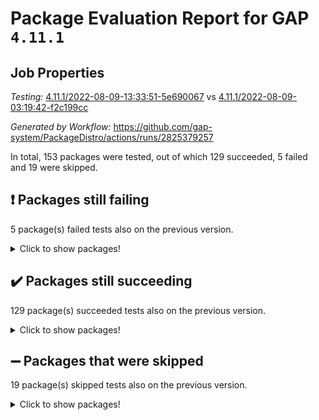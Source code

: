 # Package Evaluation Report for GAP `4.11.1`

## Job Properties

*Testing:* [4.11.1/2022-08-09-13:33:51-5e690067](https://github.com/gap-system/PackageDistro/blob/data/reports/4.11.1/2022-08-09-13:33:51-5e690067) vs [4.11.1/2022-08-09-03:19:42-f2c199cc](https://github.com/gap-system/PackageDistro/blob/data/reports/4.11.1/2022-08-09-03:19:42-f2c199cc)

*Generated by Workflow:* https://github.com/gap-system/PackageDistro/actions/runs/2825379257

In total, 153 packages were tested, out of which 129 succeeded, 5 failed and 19 were skipped.

## :exclamation: Packages still failing

5 package(s) failed tests also on the previous version.
<details><summary>Click to show packages!</summary>

- francy 1.2.4 [(failure)](https://github.com/gap-system/PackageDistro/runs/7746533877?check_suite_focus=true)
- hap 1.46 [(failure)](https://github.com/gap-system/PackageDistro/runs/7746535478?check_suite_focus=true)
- packagemanager 1.2 [(failure)](https://github.com/gap-system/PackageDistro/runs/7746540611?check_suite_focus=true)
- recog 1.3.2 [(failure)](https://github.com/gap-system/PackageDistro/runs/7746542326?check_suite_focus=true)
- semigroups 5.0.0 [(failure)](https://github.com/gap-system/PackageDistro/runs/7746543066?check_suite_focus=true)
</details>

## :heavy_check_mark: Packages still succeeding

129 package(s) succeeded tests also on the previous version.
<details><summary>Click to show packages!</summary>

- ace 5.5 [(success)](https://github.com/gap-system/PackageDistro/runs/7746526715?check_suite_focus=true)
- aclib 1.3.2 [(success)](https://github.com/gap-system/PackageDistro/runs/7746526921?check_suite_focus=true)
- agt 0.2 [(success)](https://github.com/gap-system/PackageDistro/runs/7746527146?check_suite_focus=true)
- alnuth 3.2.1 [(success)](https://github.com/gap-system/PackageDistro/runs/7746527327?check_suite_focus=true)
- anupq 3.2.6 [(success)](https://github.com/gap-system/PackageDistro/runs/7746527671?check_suite_focus=true)
- atlasrep 2.1.4 [(success)](https://github.com/gap-system/PackageDistro/runs/7746527865?check_suite_focus=true)
- autodoc 2022.07.10 [(success)](https://github.com/gap-system/PackageDistro/runs/7746528113?check_suite_focus=true)
- automata 1.15 [(success)](https://github.com/gap-system/PackageDistro/runs/7746528328?check_suite_focus=true)
- automgrp 1.3.2 [(success)](https://github.com/gap-system/PackageDistro/runs/7746528504?check_suite_focus=true)
- autpgrp 1.11 [(success)](https://github.com/gap-system/PackageDistro/runs/7746528698?check_suite_focus=true)
- cap 2022.07-01 [(success)](https://github.com/gap-system/PackageDistro/runs/7746528899?check_suite_focus=true)
- caratinterface 2.3.4 [(success)](https://github.com/gap-system/PackageDistro/runs/7746529086?check_suite_focus=true)
- cddinterface 2020.06.24 [(success)](https://github.com/gap-system/PackageDistro/runs/7746529301?check_suite_focus=true)
- circle 1.6.5 [(success)](https://github.com/gap-system/PackageDistro/runs/7746529475?check_suite_focus=true)
- classicpres 1.22 [(success)](https://github.com/gap-system/PackageDistro/runs/7746529696?check_suite_focus=true)
- cohomolo 1.6.10 [(success)](https://github.com/gap-system/PackageDistro/runs/7746529863?check_suite_focus=true)
- congruence 1.2.4 [(success)](https://github.com/gap-system/PackageDistro/runs/7746530000?check_suite_focus=true)
- corelg 1.56 [(success)](https://github.com/gap-system/PackageDistro/runs/7746530157?check_suite_focus=true)
- crime 1.6 [(success)](https://github.com/gap-system/PackageDistro/runs/7746530319?check_suite_focus=true)
- crisp 1.4.5 [(success)](https://github.com/gap-system/PackageDistro/runs/7746530454?check_suite_focus=true)
- crypting 0.10 [(success)](https://github.com/gap-system/PackageDistro/runs/7746530591?check_suite_focus=true)
- cryst 4.1.25 [(success)](https://github.com/gap-system/PackageDistro/runs/7746530738?check_suite_focus=true)
- crystcat 1.1.10 [(success)](https://github.com/gap-system/PackageDistro/runs/7746530976?check_suite_focus=true)
- ctbllib 1.3.4 [(success)](https://github.com/gap-system/PackageDistro/runs/7746531150?check_suite_focus=true)
- cubefree 1.19 [(success)](https://github.com/gap-system/PackageDistro/runs/7746531327?check_suite_focus=true)
- curlinterface 2.2.2 [(success)](https://github.com/gap-system/PackageDistro/runs/7746531448?check_suite_focus=true)
- cvec 2.7.6 [(success)](https://github.com/gap-system/PackageDistro/runs/7746531592?check_suite_focus=true)
- datastructures 0.2.7 [(success)](https://github.com/gap-system/PackageDistro/runs/7746531740?check_suite_focus=true)
- deepthought 1.0.5 [(success)](https://github.com/gap-system/PackageDistro/runs/7746531902?check_suite_focus=true)
- design 1.7 [(success)](https://github.com/gap-system/PackageDistro/runs/7746532071?check_suite_focus=true)
- difsets 2.3.1 [(success)](https://github.com/gap-system/PackageDistro/runs/7746532203?check_suite_focus=true)
- digraphs 1.5.3 [(success)](https://github.com/gap-system/PackageDistro/runs/7746532336?check_suite_focus=true)
- edim 1.3.5 [(success)](https://github.com/gap-system/PackageDistro/runs/7746532454?check_suite_focus=true)
- example 4.3.2 [(success)](https://github.com/gap-system/PackageDistro/runs/7746532564?check_suite_focus=true)
- factint 1.6.3 [(success)](https://github.com/gap-system/PackageDistro/runs/7746532685?check_suite_focus=true)
- ferret 1.0.8 [(success)](https://github.com/gap-system/PackageDistro/runs/7746532807?check_suite_focus=true)
- fga 1.4.0 [(success)](https://github.com/gap-system/PackageDistro/runs/7746532916?check_suite_focus=true)
- fining 1.5 [(success)](https://github.com/gap-system/PackageDistro/runs/7746533039?check_suite_focus=true)
- float 1.0.3 [(success)](https://github.com/gap-system/PackageDistro/runs/7746533228?check_suite_focus=true)
- format 1.4.3 [(success)](https://github.com/gap-system/PackageDistro/runs/7746533374?check_suite_focus=true)
- forms 1.2.8 [(success)](https://github.com/gap-system/PackageDistro/runs/7746533478?check_suite_focus=true)
- fplsa 1.2.5 [(success)](https://github.com/gap-system/PackageDistro/runs/7746533613?check_suite_focus=true)
- fr 2.4.9 [(success)](https://github.com/gap-system/PackageDistro/runs/7746533763?check_suite_focus=true)
- fwtree 1.3 [(success)](https://github.com/gap-system/PackageDistro/runs/7746534010?check_suite_focus=true)
- gbnp 1.0.5 [(success)](https://github.com/gap-system/PackageDistro/runs/7746534128?check_suite_focus=true)
- generalizedmorphismsforcap 2022.05-01 [(success)](https://github.com/gap-system/PackageDistro/runs/7746534271?check_suite_focus=true)
- genss 1.6.7 [(success)](https://github.com/gap-system/PackageDistro/runs/7746534452?check_suite_focus=true)
- gradedringforhomalg 2022.07-01 [(success)](https://github.com/gap-system/PackageDistro/runs/7746534603?check_suite_focus=true)
- grape 4.8.5 [(success)](https://github.com/gap-system/PackageDistro/runs/7746534734?check_suite_focus=true)
- groupoids 1.71 [(success)](https://github.com/gap-system/PackageDistro/runs/7746534910?check_suite_focus=true)
- grpconst 2.6.2 [(success)](https://github.com/gap-system/PackageDistro/runs/7746535036?check_suite_focus=true)
- guarana 0.96.3 [(success)](https://github.com/gap-system/PackageDistro/runs/7746535180?check_suite_focus=true)
- guava 3.16 [(success)](https://github.com/gap-system/PackageDistro/runs/7746535346?check_suite_focus=true)
- hapcryst 0.1.15 [(success)](https://github.com/gap-system/PackageDistro/runs/7746535629?check_suite_focus=true)
- hecke 1.5.3 [(success)](https://github.com/gap-system/PackageDistro/runs/7746535743?check_suite_focus=true)
- help 3.5 [(success)](https://github.com/gap-system/PackageDistro/runs/7746535883?check_suite_focus=true)
- idrel 2.44 [(success)](https://github.com/gap-system/PackageDistro/runs/7746535990?check_suite_focus=true)
- images 1.3.1 [(success)](https://github.com/gap-system/PackageDistro/runs/7746536118?check_suite_focus=true)
- intpic 0.3.0 [(success)](https://github.com/gap-system/PackageDistro/runs/7746536254?check_suite_focus=true)
- io 4.7.2 [(success)](https://github.com/gap-system/PackageDistro/runs/7746536392?check_suite_focus=true)
- irredsol 1.4.3 [(success)](https://github.com/gap-system/PackageDistro/runs/7746536592?check_suite_focus=true)
- json 2.1.0 [(success)](https://github.com/gap-system/PackageDistro/runs/7746536803?check_suite_focus=true)
- jupyterkernel 1.4.1 [(success)](https://github.com/gap-system/PackageDistro/runs/7746537004?check_suite_focus=true)
- jupyterviz 1.5.1 [(success)](https://github.com/gap-system/PackageDistro/runs/7746537193?check_suite_focus=true)
- kan 1.34 [(success)](https://github.com/gap-system/PackageDistro/runs/7746537354?check_suite_focus=true)
- kbmag 1.5.9 [(success)](https://github.com/gap-system/PackageDistro/runs/7746537478?check_suite_focus=true)
- laguna 3.9.5 [(success)](https://github.com/gap-system/PackageDistro/runs/7746537670?check_suite_focus=true)
- liealgdb 2.2.1 [(success)](https://github.com/gap-system/PackageDistro/runs/7746537840?check_suite_focus=true)
- liepring 2.7 [(success)](https://github.com/gap-system/PackageDistro/runs/7746537953?check_suite_focus=true)
- liering 2.4.2 [(success)](https://github.com/gap-system/PackageDistro/runs/7746538069?check_suite_focus=true)
- linearalgebraforcap 2022.06-03 [(success)](https://github.com/gap-system/PackageDistro/runs/7746538183?check_suite_focus=true)
- loops 3.4.2 [(success)](https://github.com/gap-system/PackageDistro/runs/7746538322?check_suite_focus=true)
- lpres 1.0.3 [(success)](https://github.com/gap-system/PackageDistro/runs/7746538459?check_suite_focus=true)
- majoranaalgebras 1.4 [(success)](https://github.com/gap-system/PackageDistro/runs/7746538628?check_suite_focus=true)
- mapclass 1.4.5 [(success)](https://github.com/gap-system/PackageDistro/runs/7746538791?check_suite_focus=true)
- matgrp 0.64 [(success)](https://github.com/gap-system/PackageDistro/runs/7746538958?check_suite_focus=true)
- modisom 2.5.3 [(success)](https://github.com/gap-system/PackageDistro/runs/7746539098?check_suite_focus=true)
- modulepresentationsforcap 2022.08-01 [(success)](https://github.com/gap-system/PackageDistro/runs/7746539227?check_suite_focus=true)
- monoidalcategories 2022.08-02 [(success)](https://github.com/gap-system/PackageDistro/runs/7746539393?check_suite_focus=true)
- nconvex 2020.11-04 [(success)](https://github.com/gap-system/PackageDistro/runs/7746539570?check_suite_focus=true)
- nilmat 1.4.2 [(success)](https://github.com/gap-system/PackageDistro/runs/7746539731?check_suite_focus=true)
- nock 1.5 [(success)](https://github.com/gap-system/PackageDistro/runs/7746539846?check_suite_focus=true)
- normalizinterface 1.3.4 [(success)](https://github.com/gap-system/PackageDistro/runs/7746539955?check_suite_focus=true)
- nq 2.5.8 [(success)](https://github.com/gap-system/PackageDistro/runs/7746540090?check_suite_focus=true)
- numericalsgps 1.3.1 [(success)](https://github.com/gap-system/PackageDistro/runs/7746540221?check_suite_focus=true)
- openmath 11.5.1 [(success)](https://github.com/gap-system/PackageDistro/runs/7746540332?check_suite_focus=true)
- orb 4.8.5 [(success)](https://github.com/gap-system/PackageDistro/runs/7746540459?check_suite_focus=true)
- patternclass 2.4.2 [(success)](https://github.com/gap-system/PackageDistro/runs/7746540736?check_suite_focus=true)
- permut 2.0.4 [(success)](https://github.com/gap-system/PackageDistro/runs/7746540896?check_suite_focus=true)
- polenta 1.3.10 [(success)](https://github.com/gap-system/PackageDistro/runs/7746541103?check_suite_focus=true)
- polymaking 0.8.6 [(success)](https://github.com/gap-system/PackageDistro/runs/7746541250?check_suite_focus=true)
- primgrp 3.4.2 [(success)](https://github.com/gap-system/PackageDistro/runs/7746541373?check_suite_focus=true)
- profiling 2.5.0 [(success)](https://github.com/gap-system/PackageDistro/runs/7746541517?check_suite_focus=true)
- qpa 1.34 [(success)](https://github.com/gap-system/PackageDistro/runs/7746541628?check_suite_focus=true)
- quagroup 1.8.3 [(success)](https://github.com/gap-system/PackageDistro/runs/7746541744?check_suite_focus=true)
- radiroot 2.9 [(success)](https://github.com/gap-system/PackageDistro/runs/7746541885?check_suite_focus=true)
- rcwa 4.7.0 [(success)](https://github.com/gap-system/PackageDistro/runs/7746542063?check_suite_focus=true)
- rds 1.8 [(success)](https://github.com/gap-system/PackageDistro/runs/7746542217?check_suite_focus=true)
- repndecomp 1.2.1 [(success)](https://github.com/gap-system/PackageDistro/runs/7746542458?check_suite_focus=true)
- repsn 3.1.0 [(success)](https://github.com/gap-system/PackageDistro/runs/7746542594?check_suite_focus=true)
- resclasses 4.7.3 [(success)](https://github.com/gap-system/PackageDistro/runs/7746542745?check_suite_focus=true)
- scscp 2.3.1 [(success)](https://github.com/gap-system/PackageDistro/runs/7746542876?check_suite_focus=true)
- sglppow 2.2 [(success)](https://github.com/gap-system/PackageDistro/runs/7746543211?check_suite_focus=true)
- sgpviz 0.999.5 [(success)](https://github.com/gap-system/PackageDistro/runs/7746543399?check_suite_focus=true)
- simpcomp 2.1.14 [(success)](https://github.com/gap-system/PackageDistro/runs/7746543549?check_suite_focus=true)
- singular 2020.12.18 [(success)](https://github.com/gap-system/PackageDistro/runs/7746543708?check_suite_focus=true)
- sla 1.5.3 [(success)](https://github.com/gap-system/PackageDistro/runs/7746543841?check_suite_focus=true)
- smallgrp 1.5 [(success)](https://github.com/gap-system/PackageDistro/runs/7746543965?check_suite_focus=true)
- smallsemi 0.6.13 [(success)](https://github.com/gap-system/PackageDistro/runs/7746544115?check_suite_focus=true)
- sonata 2.9.4 [(success)](https://github.com/gap-system/PackageDistro/runs/7746544259?check_suite_focus=true)
- sophus 1.26 [(success)](https://github.com/gap-system/PackageDistro/runs/7746544380?check_suite_focus=true)
- spinsym 1.5.2 [(success)](https://github.com/gap-system/PackageDistro/runs/7746544525?check_suite_focus=true)
- symbcompcc 1.3.2 [(success)](https://github.com/gap-system/PackageDistro/runs/7746544615?check_suite_focus=true)
- thelma 1.3 [(success)](https://github.com/gap-system/PackageDistro/runs/7746544735?check_suite_focus=true)
- tomlib 1.2.9 [(success)](https://github.com/gap-system/PackageDistro/runs/7746544895?check_suite_focus=true)
- toric 1.9.5 [(success)](https://github.com/gap-system/PackageDistro/runs/7746545038?check_suite_focus=true)
- toricvarieties 2022.07.13 [(success)](https://github.com/gap-system/PackageDistro/runs/7746545168?check_suite_focus=true)
- transgrp 3.6.3 [(success)](https://github.com/gap-system/PackageDistro/runs/7746545355?check_suite_focus=true)
- ugaly 4.0.3 [(success)](https://github.com/gap-system/PackageDistro/runs/7746545506?check_suite_focus=true)
- unipot 1.5 [(success)](https://github.com/gap-system/PackageDistro/runs/7746545659?check_suite_focus=true)
- unitlib 4.1.0 [(success)](https://github.com/gap-system/PackageDistro/runs/7746545815?check_suite_focus=true)
- utils 0.76 [(success)](https://github.com/gap-system/PackageDistro/runs/7746545951?check_suite_focus=true)
- uuid 0.7 [(success)](https://github.com/gap-system/PackageDistro/runs/7746546095?check_suite_focus=true)
- walrus 0.9991 [(success)](https://github.com/gap-system/PackageDistro/runs/7746546254?check_suite_focus=true)
- wedderga 4.10.2 [(success)](https://github.com/gap-system/PackageDistro/runs/7746546371?check_suite_focus=true)
- xmod 2.88 [(success)](https://github.com/gap-system/PackageDistro/runs/7746546502?check_suite_focus=true)
- xmodalg 1.22 [(success)](https://github.com/gap-system/PackageDistro/runs/7746546680?check_suite_focus=true)
- yangbaxter 0.10.0 [(success)](https://github.com/gap-system/PackageDistro/runs/7746546829?check_suite_focus=true)
- zeromqinterface 0.14 [(success)](https://github.com/gap-system/PackageDistro/runs/7746547005?check_suite_focus=true)
</details>

## :heavy_minus_sign: Packages that were skipped

19 package(s) skipped tests also on the previous version.
<details><summary>Click to show packages!</summary>

- 4ti2interface 2022.03-01 [(skipped)](https://github.com/gap-system/PackageDistro/runs/7746321878?check_suite_focus=true)
- browse 1.8.14 [(skipped)](https://github.com/gap-system/PackageDistro/runs/7746321878?check_suite_focus=true)
- examplesforhomalg 2022.03-01 [(skipped)](https://github.com/gap-system/PackageDistro/runs/7746321878?check_suite_focus=true)
- gapdoc 1.6.5 [(skipped)](https://github.com/gap-system/PackageDistro/runs/7746321878?check_suite_focus=true)
- gauss 2022.03-01 [(skipped)](https://github.com/gap-system/PackageDistro/runs/7746321878?check_suite_focus=true)
- gaussforhomalg 2022.03-01 [(skipped)](https://github.com/gap-system/PackageDistro/runs/7746321878?check_suite_focus=true)
- gradedmodules 2022.03-01 [(skipped)](https://github.com/gap-system/PackageDistro/runs/7746321878?check_suite_focus=true)
- homalg 2022.03-01 [(skipped)](https://github.com/gap-system/PackageDistro/runs/7746321878?check_suite_focus=true)
- homalgtocas 2022.07-01 [(skipped)](https://github.com/gap-system/PackageDistro/runs/7746321878?check_suite_focus=true)
- io_forhomalg 2022.03-01 [(skipped)](https://github.com/gap-system/PackageDistro/runs/7746321878?check_suite_focus=true)
- itc 1.5.1 [(skipped)](https://github.com/gap-system/PackageDistro/runs/7746321878?check_suite_focus=true)
- localizeringforhomalg 2022.03-01 [(skipped)](https://github.com/gap-system/PackageDistro/runs/7746321878?check_suite_focus=true)
- matricesforhomalg 2022.06-01 [(skipped)](https://github.com/gap-system/PackageDistro/runs/7746321878?check_suite_focus=true)
- modules 2022.03-01 [(skipped)](https://github.com/gap-system/PackageDistro/runs/7746321878?check_suite_focus=true)
- polycyclic 2.16 [(skipped)](https://github.com/gap-system/PackageDistro/runs/7746321878?check_suite_focus=true)
- ringsforhomalg 2022.07-01 [(skipped)](https://github.com/gap-system/PackageDistro/runs/7746321878?check_suite_focus=true)
- sco 2022.03-01 [(skipped)](https://github.com/gap-system/PackageDistro/runs/7746321878?check_suite_focus=true)
- toolsforhomalg 2022.05-01 [(skipped)](https://github.com/gap-system/PackageDistro/runs/7746321878?check_suite_focus=true)
- xgap 4.31 [(skipped)](https://github.com/gap-system/PackageDistro/runs/7746321878?check_suite_focus=true)
</details>

